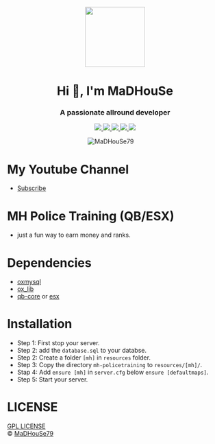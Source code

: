 
<p align="center">
    <img width="140" src="https://icons.iconarchive.com/icons/iconarchive/red-orb-alphabet/128/Letter-M-icon.png" />  
    <h1 align="center">Hi 👋, I'm MaDHouSe</h1>
    <h3 align="center">A passionate allround developer </h3>    
</p>

<p align="center">
  <a href="https://github.com/MaDHouSe79/mh-policetraining/issues">
    <img src="https://img.shields.io/github/issues/MaDHouSe79/mh-policetraining"/> 
  </a>
  <a href="https://github.com/MaDHouSe79/mh-policetraining/watchers">
    <img src="https://img.shields.io/github/watchers/MaDHouSe79/mh-policetraining"/> 
  </a> 
  <a href="https://github.com/MaDHouSe79/mh-policetraining/network/members">
    <img src="https://img.shields.io/github/forks/MaDHouSe79/mh-policetraining"/> 
  </a>  
  <a href="https://github.com/MaDHouSe79/mh-policetraining/stargazers">
    <img src="https://img.shields.io/github/stars/MaDHouSe79/mh-policetraining?color=white"/> 
  </a>
  <a href="https://github.com/MaDHouSe79/mh-policetraining/blob/main/LICENSE">
    <img src="https://img.shields.io/github/license/MaDHouSe79/mh-policetraining?color=black"/> 
  </a>      
</p>

<p align="center">
    <img src="https://komarev.com/ghpvc/?username=MaDHouSe79&label=Profile%20views&color=3464eb&style=for-the-badge&logo=star&abbreviated=true" alt="MaDHouSe79" style="padding-right:20px;" />
</p>

# My Youtube Channel
- [Subscribe](https://www.youtube.com/c/@MaDHouSe79) 

# MH Police Training (QB/ESX)
- just a fun way to earn money and ranks.

# Dependencies
- [oxmysql](https://github.com/overextended/oxmysql/releases/tag/v1.9.3)
- [ox_lib](https://github.com/overextended/ox_lib/releases)
- [qb-core](https://github.com/qbcore-framework/qb-core) or [esx](https://github.com/esx-framework)

# Installation
- Step 1: First stop your server.
- Step 2: add the `database.sql` to your databse.
- Step 2: Create a folder `[mh]` in `resources` folder. 
- Step 3: Copy the directory `mh-policetraining` to `resources/[mh]/`.
- Stap 4: Add `ensure [mh]` in `server.cfg` below `ensure [defaultmaps]`.
- Step 5: Start your server.

# LICENSE
[GPL LICENSE](./LICENSE)<br />
&copy; [MaDHouSe79](https://www.youtube.com/@MaDHouSe79)